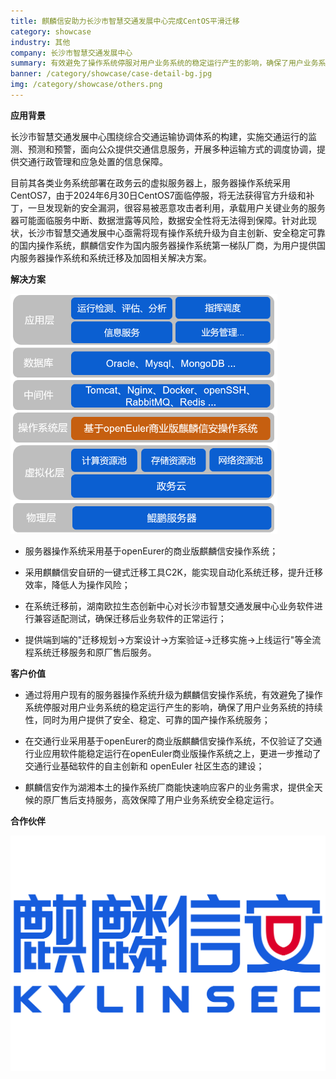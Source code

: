 ```yaml
---
title: 麒麟信安助力长沙市智慧交通发展中心完成CentOS平滑迁移
category: showcase
industry: 其他
company: 长沙市智慧交通发展中心
summary: 有效避免了操作系统停服对用户业务系统的稳定运行产生的影响，确保了用户业务系统的持续性。
banner: /category/showcase/case-detail-bg.jpg
img: /category/showcase/others.png
---
```






**应用背景**

长沙市智慧交通发展中心围绕综合交通运输协调体系的构建，实施交通运行的监测、预测和预警，面向公众提供交通信息服务，开展多种运输方式的调度协调，提供交通行政管理和应急处置的信息保障。

目前其各类业务系统部署在政务云的虚拟服务器上，服务器操作系统采用CentOS7，由于2024年6月30日CentOS7面临停服，将无法获得官方升级和补丁，一旦发现新的安全漏洞，很容易被恶意攻击者利用，承载用户关键业务的服务器可能面临服务中断、数据泄露等风险，数据安全性将无法得到保障。针对此现状，长沙市智慧交通发展中心亟需将现有操作系统升级为自主创新、安全稳定可靠的国内操作系统，麒麟信安作为国内服务器操作系统第一梯队厂商，为用户提供国内服务器操作系统和系统迁移及加固相关解决方案。

**解决方案**

![](./media/image1.png)

-   服务器操作系统采用基于openEurer的商业版麒麟信安操作系统；

-   采用麒麟信安自研的一键式迁移工具C2K，能实现自动化系统迁移，提升迁移效率，降低人为操作风险；

-   在系统迁移前，湖南欧拉生态创新中心对长沙市智慧交通发展中心业务软件进行兼容适配测试，确保迁移后业务软件的正常运行；

-   提供端到端的"迁移规划-\>方案设计-\>方案验证-\>迁移实施-\>上线运行"等全流程系统迁移服务和原厂售后服务。

**客户价值**

-   通过将用户现有的服务器操作系统升级为麒麟信安操作系统，有效避免了操作系统停服对用户业务系统的稳定运行产生的影响，确保了用户业务系统的持续性，同时为用户提供了安全、稳定、可靠的国产操作系统服务；

-   在交通行业采用基于openEurer的商业版麒麟信安操作系统，不仅验证了交通行业应用软件能稳定运行在openEuler商业版操作系统之上，更进一步推动了交通行业基础软件的自主创新和
    openEuler 社区生态的建设；

-   麒麟信安作为湖湘本土的操作系统厂商能快速响应客户的业务需求，提供全天候的原厂售后支持服务，高效保障了用户业务系统安全稳定运行。

**合作伙伴**

![E:/VI/LOGO文件/logo.pnglogo](./media/image2.png)
